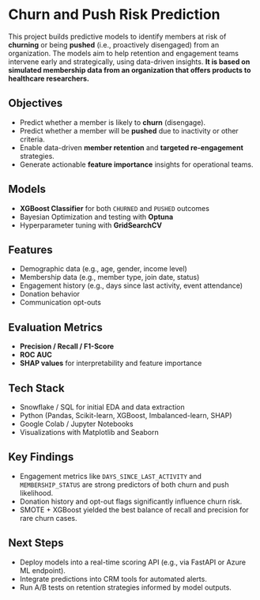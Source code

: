 # Churn and Push Risk Prediction

This project builds predictive models to identify members at risk of **churning** or being **pushed** (i.e., proactively disengaged) from an organization. The models aim to help retention and engagement teams intervene early and strategically, using data-driven insights. **It is based on simulated membership data from an organization that offers products to healthcare researchers.**

## Objectives

- Predict whether a member is likely to **churn** (disengage).
- Predict whether a member will be **pushed** due to inactivity or other criteria.
- Enable data-driven **member retention** and **targeted re-engagement** strategies.
- Generate actionable **feature importance** insights for operational teams.

## Models

- **XGBoost Classifier** for both `CHURNED` and `PUSHED` outcomes
- Bayesian Optimization and testing with **Optuna**
- Hyperparameter tuning with **GridSearchCV**


## Features

- Demographic data (e.g., age, gender, income level)
- Membership data (e.g., member type, join date, status)
- Engagement history (e.g., days since last activity, event attendance)
- Donation behavior
- Communication opt-outs

## Evaluation Metrics

- **Precision / Recall / F1-Score**
- **ROC AUC**
- **SHAP values** for interpretability and feature importance

## Tech Stack

- Snowflake / SQL for initial EDA and data extraction
- Python (Pandas, Scikit-learn, XGBoost, Imbalanced-learn, SHAP)
- Google Colab / Jupyter Notebooks
- Visualizations with Matplotlib and Seaborn

## Key Findings

- Engagement metrics like `DAYS_SINCE_LAST_ACTIVITY` and `MEMBERSHIP_STATUS` are strong predictors of both churn and push likelihood.
- Donation history and opt-out flags significantly influence churn risk.
- SMOTE + XGBoost yielded the best balance of recall and precision for rare churn cases.

## Next Steps

- Deploy models into a real-time scoring API (e.g., via FastAPI or Azure ML endpoint).
- Integrate predictions into CRM tools for automated alerts.
- Run A/B tests on retention strategies informed by model outputs.
